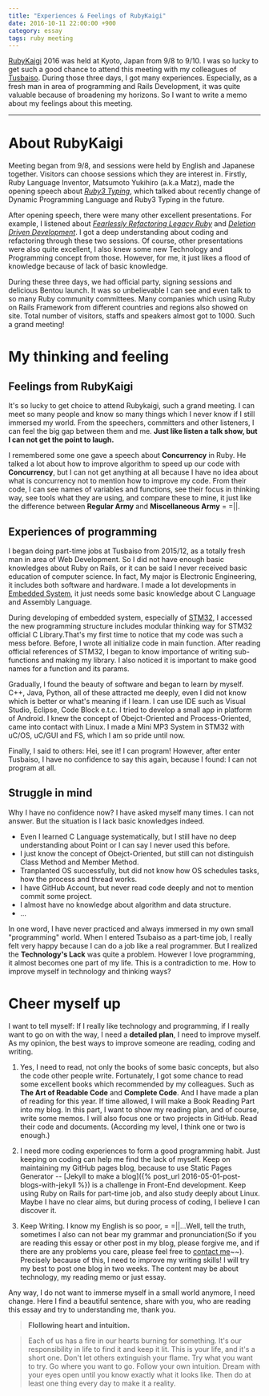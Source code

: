 ```yaml
---
title: "Experiences & Feelings of RubyKaigi"
date: 2016-10-11 22:00:00 +900
category: essay
tags: ruby meeting
---
```



[RubyKaigi](https://en.wikipedia.org/wiki/RubyKaigi) 2016 was held at Kyoto, Japan from 9/8 to 9/10. I was so lucky to get such a good chance to attend this meeting with my colleagues of [Tusbaiso](https://tsubaiso.jp/). During those three days, I got many experiences. Especially, as a fresh man in area of programming and Rails Development, it was quite valuable because of broadening my horizons. So I want to write a memo about my feelings about this meeting.

-------------------------------------------------------------------------------

# About RubyKaigi

Meeting began from 9/8, and sessions were held by English and Japanese together. Visitors can choose sessions which they are interest in. Firstly, Ruby Language Inventor, Matsumoto Yukihiro (a.k.a Matz), made the opening speech about *[Ruby3 Typing](https://www.youtube.com/watch?v=2Ag8l-wq5qk)*, which talked about recently change of Dynamic Programming Language and Ruby3 Typing in the future.

After opening speech, there were many other excellent presentations. For example, I listened about *[Fearlessly Refactoring Legacy Ruby](https://www.youtube.com/watch?v=lQvDd9GPSB4)* and *[Deletion Driven Development](https://www.youtube.com/watch?v=UlfyX8zRVc8)*. I got a deep understanding about coding and refactoring through these two sessions. Of course, other presentations were also quite excellent, I also knew some new Technology and Programming concept from those. However, for me, it just likes a flood of knowledge because of lack of basic knowledge.

During these three days, we had official party, signing sessions and delicious Bentou launch. It was so unbelievable I can see and even talk to so many Ruby community committees. Many companies which using Ruby on Rails Framework from different countries and regions also showed on site. Total number of visitors, staffs and speakers almost got to 1000. Such a grand meeting!

# My thinking and feeling

## Feelings from RubyKaigi

It's so lucky to get choice to attend Rubykaigi, such a grand meeting. I can meet so many people and know so many things which I never know if I still immersed my world. From the speechers, committers and other listeners, I can feel the big gap between them and me. **Just like listen a talk show, but I can not get the point to laugh.**

I remembered some one gave a speech about **Concurrency** in Ruby. He talked a lot about how to improve algorithm to speed up our code with **Concurrency**, but I can not get anything at all because I have no idea about what is concurrency not to mention how to improve my code. From their code, I can see names of variables and functions, see their focus in thinking way, see tools what they are using, and compare these to mine, it just like the difference between **Regular Army** and **Miscellaneous Army** = =\|\|.

## Experiences of programming

I began doing part-time jobs at Tusbaiso from 2015/12, as a totally fresh man in area of Web Development. So I did not have enough basic knowledges about Ruby on Rails, or it can be said I never received basic education of computer science. In fact, My major is Electronic Engineering, it includes both software and hardware. I made a lot developments in [Embedded System](https://en.wikipedia.org/wiki/Embedded_system), it just needs some basic knowledge about C Language and Assembly Language.

During developing of embedded system, especially of [STM32](https://en.wikipedia.org/wiki/STM32), I accessed the new programming structure includes modular thinking way for STM32 official C Library.That's my first time to notice that my code was such a mess before. Before, I wrote all initialize code in main function. After reading official references of STM32, I began to know importance of writing sub-functions and making my library. I also noticed it is important to make good names for a function and its params.

Gradually, I found the beauty of software and began to learn by myself. C++, Java, Python, all of these attracted me deeply, even I did not know which is better or what's meaning if I learn. I can use IDE such as Visual Studio, Eclipse, Code Block e.t.c. I tried to develop a small app in platform of Android. I knew the concept of Obejct-Oriented and Process-Oriented, came into contact with Linux. I made a Mini MP3 System in STM32 with uC/OS, uC/GUI and FS, which I am so pride until now.

Finally, I said to others: Hei, see it! I can program! However, after enter Tusbaiso, I have no confidence to say this again, because I found: I can not program at all.

## Struggle in mind

Why I have no confidence now? I have asked myself many times. I can not answer. But the situation is I lack basic knowledges indeed.

* Even I learned C Language systematically, but I still have no deep understanding about Point or I can say I never used this before.
* I just know the concept of Obejct-Oriented, but still can not distinguish Class Method and Member Method.
* Tranplanted OS successfully, but did not know how OS schedules tasks, how the process and thread works.
* I have GitHub Account, but never read code deeply and not to mention commit some project.
* I almost have no knowledge about algorithm and data structure.
* ...

In one word, I have never practiced and always immersed in my own small "programming" world. When I entered Tsubaiso as a part-time job, I really felt very happy because I can do a job like a real programmer. But I realized the **Technology's Lack** was quite a problem. However I love programming, it almost becomes one part of my life. This is a contradiction to me. How to improve myself in technology and thinking ways?

# Cheer myself up

I want to tell myself: If I really like technology and programming, if I really want to go on with the way, I need a **detailed plan**, I need to improve myself. As my opinion, the best ways to improve someone are reading, coding and writing.

1. Yes, I need to read, not only the books of some basic concepts, but also the code other people write. Fortunately, I got some chance to read some excellent books which recommended by my colleagues. Such as **The Art of Readable Code** and **Complete Code**. And I have made a plan of reading for this year. If time allowed, I will make a Book Reading Part into my blog. In this part, I want to show my reading plan, and of course, write some memos. I will also focus one or two projects in GitHub. Read their code and documents. (According my level, I think one or two is enough.)

2. I need more coding experiences to form a good programming habit. Just keeping on coding can help me find the lack of myself. Keep on maintaining my GitHub pages blog, because to use Static Pages Generator -- [Jekyll to make a blog]({% post_url 2016-05-01-post-blogs-with-jekyll %}) is a challenge in Front-End development. Keep using Ruby on Rails for part-time job, and also study deeply about Linux. Maybe I have no clear aims, but during process of coding, I believe I can discover it.

3. Keep Writing. I know my English is so poor, = =\|\|...Well, tell the truth, sometimes I also can not bear my grammar and pronunciation(So if you are reading this essay or other post in my blog, please forgive me, and if there are any problems you care, please feel free to [contact me](/about)~~). Precisely because of this, I need to improve my writing skills! I will try my best to post one blog in two weeks. The content may be about technology, my reading memo or just essay.

Any way, I do not want to immerse myself in a small world anymore, I need change. Here I find a beautiful sentence, share with you, who are reading this essay and try to understanding me, thank you.

> **Flollowing heart and intuition.**

> Each of us has a fire in our hearts burning for something. It's our responsibility in life to find it and keep it lit. This is your life, and it's a short one. Don't let others extinguish your flame. Try what you want to try. Go where you want to go. Follow your own intuition. Dream with your eyes open until you know exactly what it looks like. Then do at least one thing every day to make it a reality.

